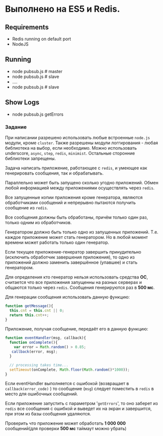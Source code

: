 # Выполнено на ES5 и Redis.

## Requirements
 - Redis running on default port
 - NodeJS

## Running
 * node pubsub.js # master
 * node pubsub.js # slave
 * ....
 * node pubsub.js # slave
 
## Show Logs 
 * node pubsub.js getErrors

### Задание
При написании разрешено использовать любые встроенные `node.js` модули, кроме `cluster`. Также
разрешены модули логгирования - любая библиотека на выбор, если необходимо. Можно
использовать underscore, `async`, `step`, `redis`, `minimist`. Остальные сторонние библиотеки
запрещены.

Задача написать приложение, работающее с `redis`, и умеющее как генерировать сообщения, так и
обрабатывать. 

Параллельно может быть запущено сколько угодно приложений.
Обмен любой информацией между приложениями осуществлять через `redis`.

Все запущенные копии приложения кроме генератора, являются обработчиками сообщений и
непрерывно пытаются получить сообщение из `redis`.

Все сообщения должны быть обработаны, причём только один раз, только одним из
обработчиков.

Генератором должно быть только одно из запущенных приложений. Т.е. каждое приложение
может стать генератором. 
Но в любой момент времени может работать только один генератор.

Если текущее приложение-генератор завершить принудительно (исключить обработчик
завершения приложения), то одно из приложений должно заменить завершённое (упавшее) и
стать генератором. 

Для определения кто генератор нельзя использовать средства __ОС__, считается
что все приложения запущенны на разных серверах и общаются только через `redis`.
Сообщения генерируются раз в __500 мс__.

Для генерации сообщения использовать данную функцию:
```javaScript
function getMessage(){
  this.cnt = this.cnt || 0;
  return this.cnt++;
}
```

Приложение, получая сообщение, передаёт его в данную функцию:
```javaScript
function eventHandler(msg, callback){
  function onComplete(){
    var error = Math.random() > 0.85;
   callback(error, msg);
  }

  // processing takes time...
  setTimeout(onComplete, Math.floor(Math.random()*1000));
}
```

Если eventHandler выполняется с ошибокой (возвращает в `callback(error_code)` ) то сообщение
(`msg`) следует поместить в `redis` в место для ошибочных сообщений.

Если приложение запустить с параметром '`getErrors`', то оно заберет из `redis` все сообщения с
ошибкой и выведет их на экран и завершится, при этом из базы сообщения удаляются.

Проверить что приложение может обработать __1 000 000__ сообщений(для проверки __500 мс__ таймаут можно убрать)


